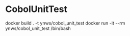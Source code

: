# CobolUnitTest

docker build . -t ynws/cobol_unit_test
docker run -it --rm ynws/cobol_unit_test /bin/bash
